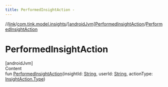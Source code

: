 ```yaml
---
title: PerformedInsightAction -
---
```

//[link](../../index.md)/[com.tink.model.insights](../index.md)/[[androidJvm]PerformedInsightAction](index.md)/[PerformedInsightAction](-performed-insight-action.md)



# PerformedInsightAction  
[androidJvm]  
Content  
fun [PerformedInsightAction](-performed-insight-action.md)(insightId: [String](https://kotlinlang.org/api/latest/jvm/stdlib/kotlin/-string/index.html), userId: [String](https://kotlinlang.org/api/latest/jvm/stdlib/kotlin/-string/index.html), actionType: [InsightAction.Type](../[android-jvm]-insight-action/-type/index.md))  



